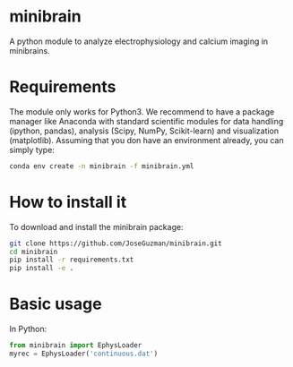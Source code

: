 # minibrain

A python module to analyze electrophysiology and calcium imaging in minibrains.

Requirements
============
The module only works for Python3. We recommend to have a package manager like Anaconda with standard scientific modules for data handling (ipython, pandas), analysis (Scipy, NumPy, Scikit-learn) and visualization (matplotlib). Assuming that you don have an environment already, you can simply type:

```bash
conda env create -n minibrain -f minibrain.yml
```

How to install it
=================
To download and install the minibrain package:

```bash
git clone https://github.com/JoseGuzman/minibrain.git
cd minibrain
pip install -r requirements.txt
pip install -e .
```

Basic usage
===========
In Python:

```python
from minibrain import EphysLoader
myrec = EphysLoader('continuous.dat')
```

